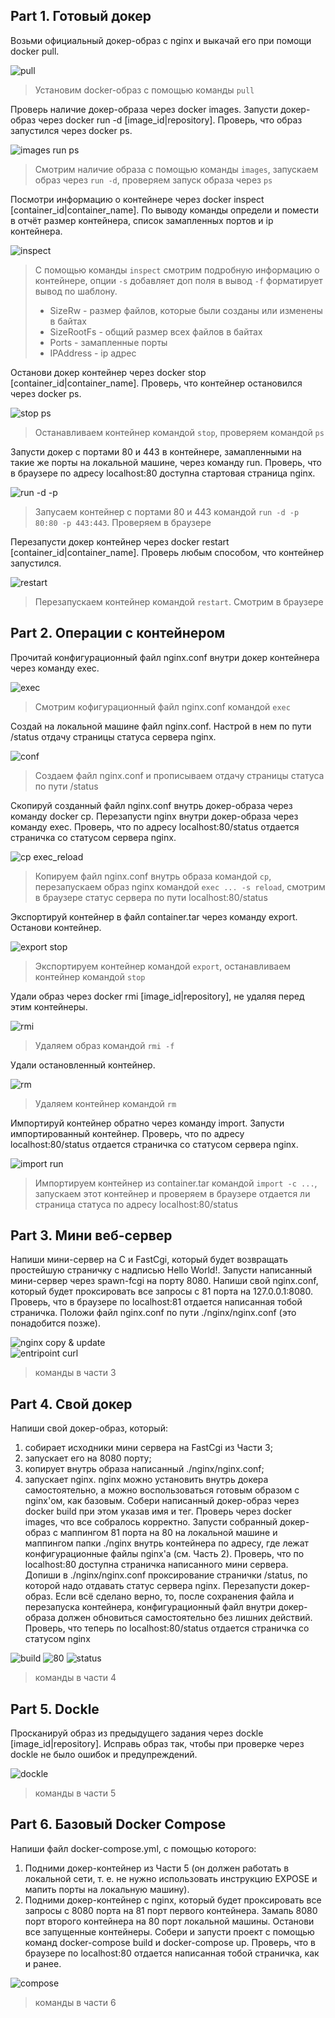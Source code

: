 ## Part 1. Готовый докер

Возьми официальный докер-образ с nginx и выкачай его при помощи docker pull.

![pull](images/pull%20nginx.png)
> Установим docker-образ с помощью команды `pull`

Проверь наличие докер-образа через docker images.
Запусти докер-образ через docker run -d [image_id|repository].
Проверь, что образ запустился через docker ps.

![images run ps](images/images%20run%20ps.png)
> Смотрим наличие образа с помощью команды `images`, запускаем образ через `run -d`, проверяем запуск образа через `ps`

Посмотри информацию о контейнере через docker inspect [container_id|container_name].
По выводу команды определи и помести в отчёт размер контейнера, список замапленных портов и ip контейнера.

![inspect](images/docker%20inspect.png)
> С помощью команды `inspect` смотрим подробную информацию о контейнере, опции `-s` добавляет доп поля в вывод `-f` форматирует вывод по шаблону. 
> - SizeRw - размер файлов, которые были созданы или изменены в байтах
> - SizeRootFs - общий размер всех файлов в байтах
> - Ports - замапленные порты
> - IPAddress - ip адрес

Останови докер контейнер через docker stop [container_id|container_name].
Проверь, что контейнер остановился через docker ps.

![stop ps](images/docker%20stop.png)
> Останавливаем контейнер командой `stop`, проверяем командой `ps`

Запусти докер с портами 80 и 443 в контейнере, замапленными на такие же порты на локальной машине, через команду run.
Проверь, что в браузере по адресу localhost:80 доступна стартовая страница nginx.

![run -d -p](images/docker%20run.png)
> Запусаем контейнер с портами 80 и 443 командой `run -d -p 80:80 -p 443:443`. Проверяем в браузере

Перезапусти докер контейнер через docker restart [container_id|container_name].
Проверь любым способом, что контейнер запустился.

![restart](images/docker%20restart.png)
> Перезапускаем контейнер командой `restart`. Смотрим в браузере

## Part 2. Операции с контейнером

Прочитай конфигурационный файл nginx.conf внутри докер контейнера через команду exec.

![exec](images/exec.png)
> Смотрим кофигурационный файл nginx.conf командой `exec`

Создай на локальной машине файл nginx.conf.
Настрой в нем по пути /status отдачу страницы статуса сервера nginx.

![conf](images/nginx_conf.png)
> Создаем файл nginx.conf и прописываем отдачу страницы статуса по пути /status

Скопируй созданный файл nginx.conf внутрь докер-образа через команду docker cp.
Перезапусти nginx внутри докер-образа через команду exec.
Проверь, что по адресу localhost:80/status отдается страничка со статусом сервера nginx.

![cp exec_reload](images/cp%20conf.png)
> Копируем файл nginx.conf внутрь образа командой `cp`, перезапускаем образ nginx командой `exec ... -s reload`, смотрим в браузере статус сервера по пути localhost:80/status

Экспортируй контейнер в файл container.tar через команду export.
Останови контейнер.

![export stop](images/export.png)
> Экспортируем контейнер командой `export`, останавливаем контейнер командой `stop`

Удали образ через docker rmi [image_id|repository], не удаляя перед этим контейнеры.

![rmi](images/rmi.png)
> Удаляем образ командой `rmi -f`

Удали остановленный контейнер.

![rm](images/rm.png)
> Удаляем контейнер командой `rm`

Импортируй контейнер обратно через команду import.
Запусти импортированный контейнер.
Проверь, что по адресу localhost:80/status отдается страничка со статусом сервера nginx.

![import run](images/imoprt%20-c.png)
> Импортируем контейнер из container.tar командой `import -c ...`, запускаем этот контейнер и проверяем в браузере отдается ли страница статуса по адресу localhost:80/status

## Part 3. Мини веб-сервер

Напиши мини-сервер на C и FastCgi, который будет возвращать простейшую страничку с надписью Hello World!.
Запусти написанный мини-сервер через spawn-fcgi на порту 8080.
Напиши свой nginx.conf, который будет проксировать все запросы с 81 порта на 127.0.0.1:8080.
Проверь, что в браузере по localhost:81 отдается написанная тобой страничка.
Положи файл nginx.conf по пути ./nginx/nginx.conf (это понадобится позже).

![nginx copy & update](images/nginx%20copy%20&%20update.png)\
![entripoint curl](images/entripoint%20curl.png)
> команды в части 3

## Part 4. Свой докер

Напиши свой докер-образ, который:
1) собирает исходники мини сервера на FastCgi из Части 3;
2) запускает его на 8080 порту;
3) копирует внутрь образа написанный ./nginx/nginx.conf;
4) запускает nginx.
nginx можно установить внутрь докера самостоятельно, а можно воспользоваться готовым образом с nginx'ом, как базовым.
Собери написанный докер-образ через docker build при этом указав имя и тег.
Проверь через docker images, что все собралось корректно.
Запусти собранный докер-образ с маппингом 81 порта на 80 на локальной машине и маппингом папки ./nginx внутрь контейнера по адресу, где лежат конфигурационные файлы nginx'а (см. Часть 2).
Проверь, что по localhost:80 доступна страничка написанного мини сервера.
Допиши в ./nginx/nginx.conf проксирование странички /status, по которой надо отдавать статус сервера nginx.
Перезапусти докер-образ.
Если всё сделано верно, то, после сохранения файла и перезапуска контейнера, конфигурационный файл внутри докер-образа должен обновиться самостоятельно без лишних действий.
Проверь, что теперь по localhost:80/status отдается страничка со статусом nginx

![build](images/build.png)
![80](images/80%20part4.png)
![status](images/status%20part4.png)
> команды в части 4

## Part 5. Dockle

Просканируй образ из предыдущего задания через dockle [image_id|repository].
Исправь образ так, чтобы при проверке через dockle не было ошибок и предупреждений.

![dockle](images/dockle.png)
> команды в части 5

## Part 6. Базовый Docker Compose

Напиши файл docker-compose.yml, с помощью которого:
1) Подними докер-контейнер из Части 5 (он должен работать в локальной сети, т. е. не нужно использовать инструкцию EXPOSE и мапить порты на локальную машину).
2) Подними докер-контейнер с nginx, который будет проксировать все запросы с 8080 порта на 81 порт первого контейнера.
Замапь 8080 порт второго контейнера на 80 порт локальной машины.
Останови все запущенные контейнеры.
Собери и запусти проект с помощью команд docker-compose build и docker-compose up.
Проверь, что в браузере по localhost:80 отдается написанная тобой страничка, как и ранее.

![compose](images/compose.png)
> команды в части 6
